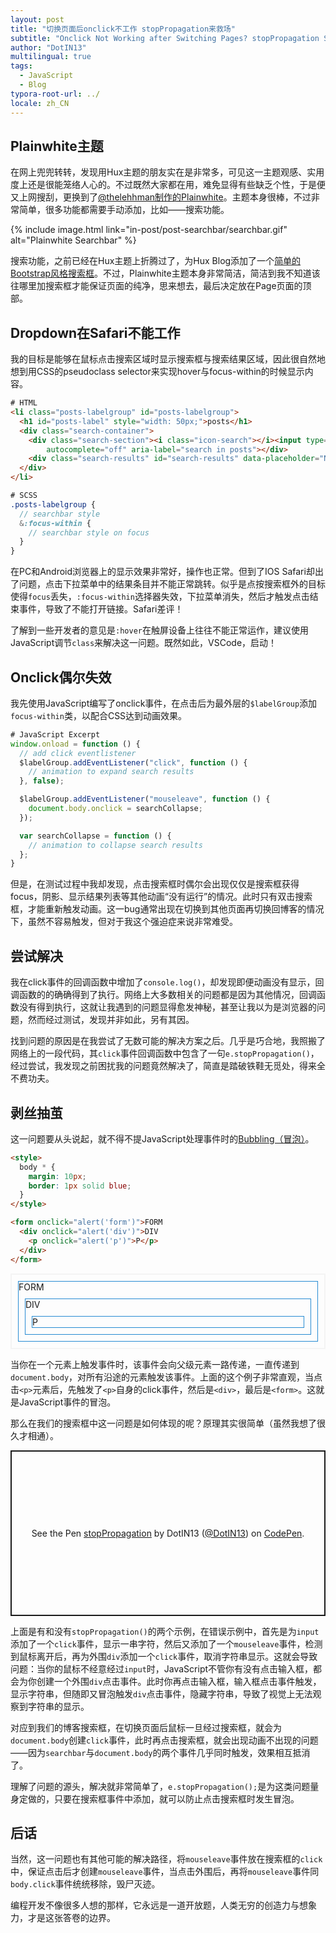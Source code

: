 ```yaml
---
layout: post
title: "切换页面后onclick不工作 stopPropagation来救场"
subtitle: "Onclick Not Working after Switching Pages? stopPropagation Saves the Day!"
author: "DotIN13"
multilingual: true
tags:
  - JavaScript
  - Blog
typora-root-url: ../
locale: zh_CN
---
```


## Plainwhite主题

在网上兜兜转转，发现用Hux主题的朋友实在是非常多，可见这一主题观感、实用度上还是很能笼络人心的。不过既然大家都在用，难免显得有些缺乏个性，于是便又上网搜刮，更换到了[@thelehhman制作的Plainwhite](https://github.com/thelehhman/plainwhite-jekyll)。主题本身很棒，不过非常简单，很多功能都需要手动添加，比如——搜索功能。

{% include image.html link="in-post/post-searchbar/searchbar.gif" alt="Plainwhite Searchbar" %}

搜索功能，之前已经在Hux主题上折腾过了，为Hux Blog添加了一个[简单的Bootstrap风格搜索框](/2020/03/14/jekyll-blog-searchbar/)。不过，Plainwhite主题本身非常简洁，简洁到我不知道该往哪里加搜索框才能保证页面的纯净，思来想去，最后决定放在Page页面的顶部。

## Dropdown在Safari不能工作

我的目标是能够在鼠标点击搜索区域时显示搜索框与搜索结果区域，因此很自然地想到用CSS的pseudoclass selector来实现hover与focus-within的时候显示内容。

```html
# HTML
<li class="posts-labelgroup" id="posts-labelgroup">
  <h1 id="posts-label" style="width: 50px;">posts</h1>
  <div class="search-container">
    <div class="search-section"><i class="icon-search"></i><input type="text" name="search" id="searchbar"
        autocomplete="off" aria-label="search in posts"></div>
    <div class="search-results" id="search-results" data-placeholder="NO RESULTS" style="display: none;"></div>
  </div>
</li>
```

```scss
# SCSS
.posts-labelgroup {
  // searchbar style
  &:focus-within {
    // searchbar style on focus
  }
}
```

在PC和Android浏览器上的显示效果非常好，操作也正常。但到了IOS Safari却出了问题，点击下拉菜单中的结果条目并不能正常跳转。似乎是点按搜索框外的目标使得`focus`丢失，`:focus-within`选择器失效，下拉菜单消失，然后才触发点击结束事件，导致了不能打开链接。Safari差评！

了解到一些开发者的意见是`:hover`在触屏设备上往往不能正常运作，建议使用JavaScript调节`class`来解决这一问题。既然如此，VSCode，启动！

## Onclick偶尔失效

我先使用JavaScript编写了onclick事件，在点击后为最外层的`$labelGroup`添加`focus-within`类，以配合CSS达到动画效果。

```javascript
# JavaScript Excerpt
window.onload = function () {
  // add click eventlistener
  $labelGroup.addEventListener("click", function () {
    // animation to expand search results
  }, false);

  $labelGroup.addEventListener("mouseleave", function () {
    document.body.onclick = searchCollapse;
  });

  var searchCollapse = function () {
    // animation to collapse search results
  };
}
```

但是，在测试过程中我却发现，点击搜索框时偶尔会出现仅仅是搜索框获得focus，阴影、显示结果列表等其他动画“没有运行”的情况。此时只有双击搜索框，才能重新触发动画。这一bug通常出现在切换到其他页面再切换回博客的情况下，虽然不容易触发，但对于我这个强迫症来说非常难受。

## 尝试解决

我在click事件的回调函数中增加了`console.log()`，却发现即便动画没有显示，回调函数的的确确得到了执行。网络上大多数相关的问题都是因为其他情况，回调函数没有得到执行，这就让我遇到的问题显得愈发神秘，甚至让我以为是浏览器的问题，然而经过测试，发现并非如此，另有其因。

找到问题的原因是在我尝试了无数可能的解决方案之后。几乎是巧合地，我照搬了网络上的一段代码，其`click`事件回调函数中包含了一句`e.stopPropagation()`，经过尝试，我发现之前困扰我的问题竟然解决了，简直是踏破铁鞋无觅处，得来全不费功夫。

## 剥丝抽茧

这一问题要从头说起，就不得不提JavaScript处理事件时的[Bubbling（冒泡）](https://javascript.info/bubbling-and-capturing)。

```html
<style>
  body * {
    margin: 10px;
    border: 1px solid blue;
  }
</style>

<form onclick="alert('form')">FORM
  <div onclick="alert('div')">DIV
    <p onclick="alert('p')">P</p>
  </div>
</form>
```

<style>
  #code-tryout {
    border: solid 2px #f4f4f4;   
  }
  #code-tryout * {
    margin: 10px;
    border: 1px solid #268bd2;
  }
</style>

<div id="code-tryout">
  <form onclick="alert('form')">FORM
    <div onclick="alert('div')">DIV
      <p onclick="alert('p')">P</p>
    </div>
  </form>
</div>

当你在一个元素上触发事件时，该事件会向父级元素一路传递，一直传递到`document.body`，对所有沿途的元素触发该事件。上面的这个例子非常直观，当点击`<p>`元素后，先触发了`<p>`自身的click事件，然后是`<div>`，最后是`<form>`。这就是JavaScript事件的冒泡。

那么在我们的搜索框中这一问题是如何体现的呢？原理其实很简单（虽然我想了很久才相通）。

<p class="codepen" data-height="265" data-theme-id="light" data-default-tab="js,result" data-user="DotIN13" data-slug-hash="qBOXjWJ" style="height: 265px; box-sizing: border-box; display: flex; align-items: center; justify-content: center; border: 2px solid; margin: 1em 0; padding: 1em;" data-pen-title="stopPropagation">
  <span>See the Pen <a href="https://codepen.io/DotIN13/pen/qBOXjWJ">
  stopPropagation</a> by DotIN13 (<a href="https://codepen.io/DotIN13">@DotIN13</a>)
  on <a href="https://codepen.io">CodePen</a>.</span>
</p>
<script async src="https://static.codepen.io/assets/embed/ei.js"></script>

上面是有和没有`stopPropagation()`的两个示例，在错误示例中，首先是为`input`添加了一个`click`事件，显示一串字符，然后又添加了一个`mouseleave`事件，检测到鼠标离开后，再为外围`div`添加一个`click`事件，取消字符串显示。这就会导致问题：当你的鼠标不经意经过`input`时，JavaScript不管你有没有点击输入框，都会为你创建一个外围`div`点击事件。此时你再点击输入框，输入框点击事件触发，显示字符串，但随即又冒泡触发`div`点击事件，隐藏字符串，导致了视觉上无法观察到字符串的显示。

对应到我们的博客搜索框，在切换页面后鼠标一旦经过搜索框，就会为`document.body`创建`click`事件，此时再点击搜索框，就会出现动画不出现的问题——因为`searchbar`与`document.body`的两个事件几乎同时触发，效果相互抵消了。

理解了问题的源头，解决就非常简单了，`e.stopPropagation();`是为这类问题量身定做的，只要在搜索框事件中添加，就可以防止点击搜索框时发生冒泡。

## 后话

当然，这一问题也有其他可能的解决路径，将`mouseleave`事件放在搜索框的`click`中，保证点击后才创建`mouseleave`事件，当点击外围后，再将`mouseleave`事件同`body.click`事件统统移除，毁尸灭迹。

编程开发不像很多人想的那样，它永远是一道开放题，人类无穷的创造力与想象力，才是这张答卷的边界。